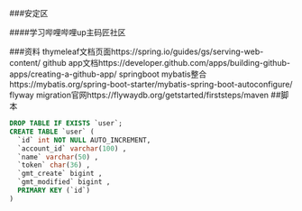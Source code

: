 ###安定区

####学习哔哩哔哩up主码匠社区

###资料
thymeleaf文档页面https://spring.io/guides/gs/serving-web-content/
github app文档https://developer.github.com/apps/building-github-apps/creating-a-github-app/
springboot mybatis整合https://mybatis.org/spring-boot-starter/mybatis-spring-boot-autoconfigure/
flyway migration官网https://flywaydb.org/getstarted/firststeps/maven
##脚本
```sql
DROP TABLE IF EXISTS `user`;
CREATE TABLE `user` (
  `id` int NOT NULL AUTO_INCREMENT,
  `account_id` varchar(100) ,
  `name` varchar(50) ,
  `token` char(36) ,
  `gmt_create` bigint ,
  `gmt_modified` bigint ,
  PRIMARY KEY (`id`)
) 
```